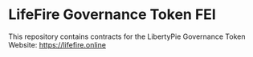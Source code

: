 # LifeFire Governance Token FEI
This repository contains contracts for the LibertyPie Governance Token \
Website: https://lifefire.online
